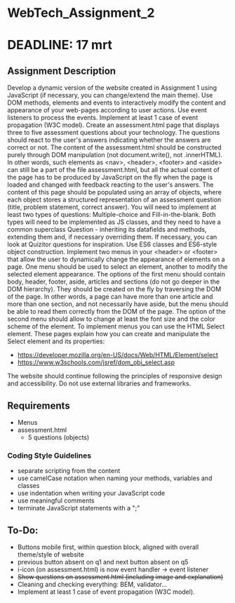 # WebTech_Assignment_2
# DEADLINE: 17 mrt

## Assignment Description
Develop a dynamic version of the website created in Assignment 1 using JavaScript (if necessary, you can change/extend the main theme). Use DOM methods, elements and events to interactively modify the content and appearance of your web-pages according to user actions. Use event listeners to process the events. Implement at least 1 case of event propagation (W3C model).
Create an assessment.html page that displays three to five assessment questions about your technology. The questions should react to the user's answers indicating whether the answers are correct or not. The content of the assessment.html should be constructed purely through DOM manipulation (not document.write(), not .innerHTML). In other words, such elements as \<nav\>, \<header\>, \<footer\> and \<aside\> can still be a part of the file assessment.html, but all the actual content of the page has to be produced by JavaScript on the fly when the page is loaded and changed with feedback reacting to the user's answers.
The content of this page should be populated using an array of objects, where each object stores a structured representation of an assessment question (title, problem statement, correct answer). You will need to implement at least two types of questions: Multiple-choice and Fill-in-the-blank. Both types will need to be implemented as JS classes, and they need to have a common superclass Question - inheriting its datafields and methods, extending them and, if necessary overriding them. If necessary, you can look at Quizitor questions for inspiration.
Use ES6 classes and ES6-style object construction.
Implement two menus in your \<header\> or \<footer\> that allow the user to dynamically change the appearance  of elements on a page. One menu should be used to select an element, another to modify the selected element appearance. The options of the first menu should  contain body, header, footer, aside, articles and sections (do not go deeper in the DOM hierarchy). They should be created on the fly by traversing the DOM of the page. In other words, a page can have more than one article and more than one section, and not necessarily have aside, but the menu should be able to read them correctly from the DOM of the page. The option of the second menu should allow to change at least the font size and the color scheme of the element.
To implement menus you can use the HTML Select element. These pages explain how you can create and manipulate the Select element and its properties:
  - https://developer.mozilla.org/en-US/docs/Web/HTML/Element/select
  - https://www.w3schools.com/jsref/dom_obj_select.asp

The website should continue following the principles of responsive design and accessibility.
Do not use external libraries and frameworks.

## Requirements
- Menus
- assessment.html
  - 5 questions (objects)

### Coding Style Guidelines
- separate scripting from the content 
- use camelCase notation when naming your methods, variables and classes
- use indentation when writing your JavaScript code
- use meaningful comments
- terminate JavaScript statements with a ";"



## To-Do:
- Buttons mobile first, within question block, aligned with overall theme/style of website
- previous button absent on q1 and next button absent on q5
- i-icon (on assessment.html) is now event handler -> event listener
- ~~Show questions on assessment.html (including image and explanation)~~
- Cleaning and checking everything: BEM, validator...
- Implement at least 1 case of event propagation (W3C model).